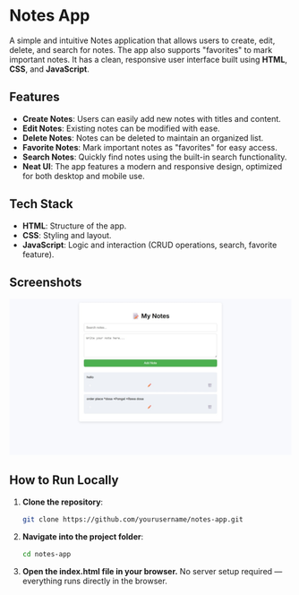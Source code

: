 # Notes App

A simple and intuitive Notes application that allows users to create, edit, delete, and search for notes. The app also supports "favorites" to mark important notes. It has a clean, responsive user interface built using **HTML**, **CSS**, and **JavaScript**.

## Features

- **Create Notes**: Users can easily add new notes with titles and content.
- **Edit Notes**: Existing notes can be modified with ease.
- **Delete Notes**: Notes can be deleted to maintain an organized list.
- **Favorite Notes**: Mark important notes as "favorites" for easy access.
- **Search Notes**: Quickly find notes using the built-in search functionality.
- **Neat UI**: The app features a modern and responsive design, optimized for both desktop and mobile use.

## Tech Stack

- **HTML**: Structure of the app.
- **CSS**: Styling and layout.
- **JavaScript**: Logic and interaction (CRUD operations, search, favorite feature).
  
## Screenshots

![Notes App Screenshot](my-notes(Screenshot).jpeg)

## How to Run Locally

1. **Clone the repository**:
   ```bash
   git clone https://github.com/yourusername/notes-app.git
2. **Navigate into the project folder**:
   ```bash
   cd notes-app

3. **Open the index.html file in your browser.**
      No server setup required — everything runs directly in the browser.

